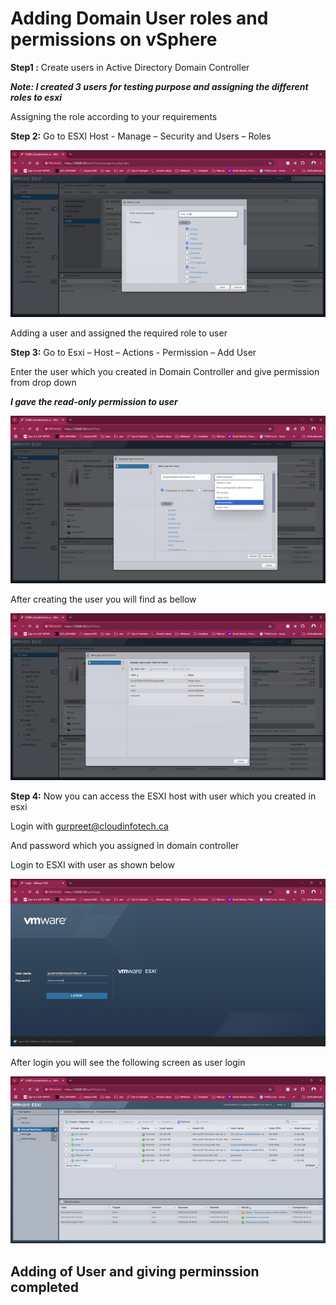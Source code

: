 # Adding Domain User roles and permissions on vSphere

**Step1 :** Create users in Active Directory Domain Controller

***Note: I created 3 users for testing purpose and assigning the different roles to esxi***

Assigning the role according to your requirements

**Step 2:** Go to ESXI Host  - Manage – Security and Users – Roles

![Picture30](https://github.com/gurpreet2828/VmwareProject_Images/blob/8458bca441b99047bef2b78d58ab03c2e9e49efb/Picture30.png)

Adding a user and assigned the required role to user

**Step 3:** Go to Esxi – Host – Actions  - Permission – Add User

Enter the user which you created in Domain Controller and give permission from drop down

***I gave the read-only permission to user***

![Picture31](https://github.com/gurpreet2828/VmwareProject_Images/blob/f7a4d8741b7acaae3f21792e084125f9aa58e377/Picture31.png)

After creating the user you will find as bellow

![Picture32](https://github.com/gurpreet2828/VmwareProject_Images/blob/f7a4d8741b7acaae3f21792e084125f9aa58e377/Picture32.png)

**Step 4:** Now you can access the ESXI host with user which you created in esxi

Login with gurpreet@cloudinfotech.ca

And password which you assigned in domain controller

Login to ESXI with user as shown below

![Picture33](https://github.com/gurpreet2828/VmwareProject_Images/blob/1002490f0f4f4c6c2debc301efce46f5d4577735/Picture33.png)

After login you will see the following screen as user login

![Picture34](https://github.com/gurpreet2828/VmwareProject_Images/blob/1002490f0f4f4c6c2debc301efce46f5d4577735/Picture34.png)

## Adding of User and giving perminssion completed 


